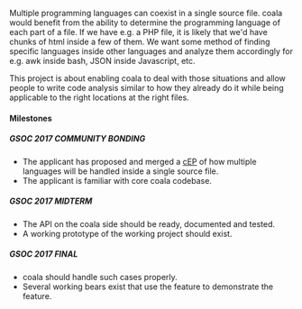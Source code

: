 Multiple programming languages can coexist in a single source file. coala would
benefit from the ability to determine the programming language of each part of
a file. If we have e.g. a PHP file, it is likely that we'd have chunks of html
inside a few of them. We want some method of finding specific languages inside
other languages and analyze them accordingly for e.g. awk inside bash, JSON
inside Javascript, etc.

This project is about enabling coala to deal with those situations and allow
people to write code analysis similar to how they already do it while being
applicable to the right locations at the right files.

#### Milestones

##### GSOC 2017 COMMUNITY BONDING

* The applicant has proposed and merged a [cEP](https://coala.io/cep) of how
  multiple languages will be handled inside a single source file.
* The applicant is familiar with core coala codebase.

##### GSOC 2017 MIDTERM

* The API on the coala side should be ready, documented and tested.
* A working prototype of the working project should exist.

##### GSOC 2017 FINAL

* coala should handle such cases properly.
* Several working bears exist that use the feature to demonstrate the feature.
